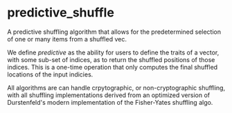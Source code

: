 # predictive_shuffle
A predictive shuffling algorithm that allows for the predetermined selection of one or many items from a shuffled vec.

We define *predictive* as the ability for users to define the traits of a vector, with some sub-set of indices, as to return the shuffled positions of those indices. This is a one-time operation that only computes the final shuffled locations of the input indicies.

All algorithms are can handle crpytographic, or non-cryptographic shuffling, with all shuffling implementations derived from an optimized version of Durstenfeld's modern implementation of the Fisher-Yates shuffling algo.
